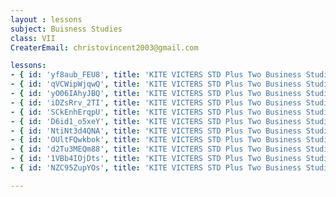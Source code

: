 ```yaml
--- 
layout : lessons 
subject: Buisness Studies
class: VII
CreaterEmail: christovincent2003@gmail.com

lessons:
- { id: 'yf8aub_FEU8', title: 'KITE VICTERS STD Plus Two Business Studies Class 01 (First Bell-ഫസ്റ്റ് ബെല്‍)' }
- { id: 'qVCWipWjqwQ', title: 'KITE VICTERS STD Plus Two Business Studies Class 02 (First Bell-ഫസ്റ്റ് ബെല്‍)' }
- { id: 'yO06IAhyJBQ', title: 'KITE VICTERS STD Plus Two Business Studies Class 03 (First Bell-ഫസ്റ്റ് ബെല്‍)' }
- { id: 'iDZsRrv_2TI', title: 'KITE VICTERS STD Plus Two Business Studies Class 04 (First Bell-ഫസ്റ്റ് ബെല്‍)' }
- { id: 'SCkEnhErqpU', title: 'KITE VICTERS STD Plus Two Business Studies Class 05 (First Bell-ഫസ്റ്റ് ബെല്‍)' }
- { id: 'D6id1_o5xeY', title: 'KITE VICTERS STD Plus Two Business Studies Class 06 (First Bell-ഫസ്റ്റ് ബെല്‍)' }
- { id: 'NtiNt3d4QNA', title: 'KITE VICTERS STD Plus Two Business Studies Class 07 (First Bell-ഫസ്റ്റ് ബെല്‍)' }
- { id: 'OUltFQwkbok', title: 'KITE VICTERS STD Plus Two Business Studies Class 08 (First Bell-ഫസ്റ്റ് ബെല്‍)' }
- { id: 'd2Tu3MEQm88', title: 'KITE VICTERS STD Plus Two Business Studies Class 09 (First Bell-ഫസ്റ്റ് ബെല്‍)' }
- { id: '1VBb4IOjDts', title: 'KITE VICTERS STD Plus Two Business Studies Class 10 (First Bell-ഫസ്റ്റ് ബെല്‍)' }
- { id: 'NZC95ZupYOs', title: 'KITE VICTERS STD Plus Two Business Studies Class 11 (First Bell-ഫസ്റ്റ് ബെല്‍)' }

---
```

